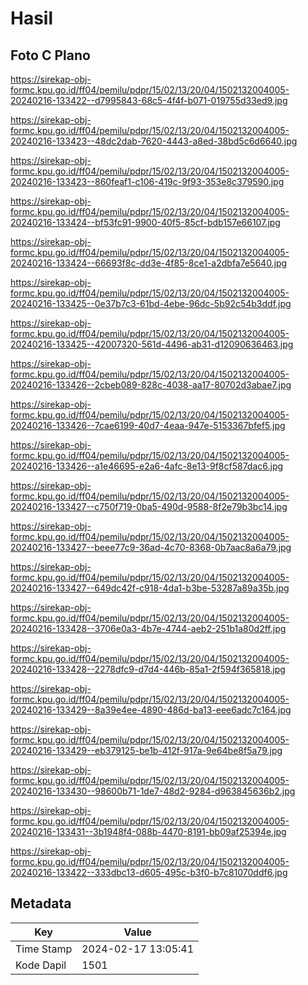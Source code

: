 # Hasil

## Foto C Plano

https://sirekap-obj-formc.kpu.go.id/ff04/pemilu/pdpr/15/02/13/20/04/1502132004005-20240216-133422--d7995843-68c5-4f4f-b071-019755d33ed9.jpg

https://sirekap-obj-formc.kpu.go.id/ff04/pemilu/pdpr/15/02/13/20/04/1502132004005-20240216-133423--48dc2dab-7620-4443-a8ed-38bd5c6d6640.jpg

https://sirekap-obj-formc.kpu.go.id/ff04/pemilu/pdpr/15/02/13/20/04/1502132004005-20240216-133423--860feaf1-c106-419c-9f93-353e8c379590.jpg

https://sirekap-obj-formc.kpu.go.id/ff04/pemilu/pdpr/15/02/13/20/04/1502132004005-20240216-133424--bf53fc91-9900-40f5-85cf-bdb157e66107.jpg

https://sirekap-obj-formc.kpu.go.id/ff04/pemilu/pdpr/15/02/13/20/04/1502132004005-20240216-133424--66693f8c-dd3e-4f85-8ce1-a2dbfa7e5640.jpg

https://sirekap-obj-formc.kpu.go.id/ff04/pemilu/pdpr/15/02/13/20/04/1502132004005-20240216-133425--0e37b7c3-61bd-4ebe-96dc-5b92c54b3ddf.jpg

https://sirekap-obj-formc.kpu.go.id/ff04/pemilu/pdpr/15/02/13/20/04/1502132004005-20240216-133425--42007320-561d-4496-ab31-d12090636463.jpg

https://sirekap-obj-formc.kpu.go.id/ff04/pemilu/pdpr/15/02/13/20/04/1502132004005-20240216-133426--2cbeb089-828c-4038-aa17-80702d3abae7.jpg

https://sirekap-obj-formc.kpu.go.id/ff04/pemilu/pdpr/15/02/13/20/04/1502132004005-20240216-133426--7cae6199-40d7-4eaa-947e-5153367bfef5.jpg

https://sirekap-obj-formc.kpu.go.id/ff04/pemilu/pdpr/15/02/13/20/04/1502132004005-20240216-133426--a1e46695-e2a6-4afc-8e13-9f8cf587dac6.jpg

https://sirekap-obj-formc.kpu.go.id/ff04/pemilu/pdpr/15/02/13/20/04/1502132004005-20240216-133427--c750f719-0ba5-490d-9588-8f2e79b3bc14.jpg

https://sirekap-obj-formc.kpu.go.id/ff04/pemilu/pdpr/15/02/13/20/04/1502132004005-20240216-133427--beee77c9-36ad-4c70-8368-0b7aac8a6a79.jpg

https://sirekap-obj-formc.kpu.go.id/ff04/pemilu/pdpr/15/02/13/20/04/1502132004005-20240216-133427--649dc42f-c918-4da1-b3be-53287a89a35b.jpg

https://sirekap-obj-formc.kpu.go.id/ff04/pemilu/pdpr/15/02/13/20/04/1502132004005-20240216-133428--3706e0a3-4b7e-4744-aeb2-251b1a80d2ff.jpg

https://sirekap-obj-formc.kpu.go.id/ff04/pemilu/pdpr/15/02/13/20/04/1502132004005-20240216-133428--2278dfc9-d7d4-446b-85a1-2f594f365818.jpg

https://sirekap-obj-formc.kpu.go.id/ff04/pemilu/pdpr/15/02/13/20/04/1502132004005-20240216-133429--8a39e4ee-4890-486d-ba13-eee6adc7c164.jpg

https://sirekap-obj-formc.kpu.go.id/ff04/pemilu/pdpr/15/02/13/20/04/1502132004005-20240216-133429--eb379125-be1b-412f-917a-9e64be8f5a79.jpg

https://sirekap-obj-formc.kpu.go.id/ff04/pemilu/pdpr/15/02/13/20/04/1502132004005-20240216-133430--98600b71-1de7-48d2-9284-d963845636b2.jpg

https://sirekap-obj-formc.kpu.go.id/ff04/pemilu/pdpr/15/02/13/20/04/1502132004005-20240216-133431--3b1948f4-088b-4470-8191-bb09af25394e.jpg

https://sirekap-obj-formc.kpu.go.id/ff04/pemilu/pdpr/15/02/13/20/04/1502132004005-20240216-133422--333dbc13-d605-495c-b3f0-b7c81070ddf6.jpg


## Metadata

| Key        | Value               |
| ---------- | ------------------- |
| Time Stamp | 2024-02-17 13:05:41 |
| Kode Dapil | 1501                |



